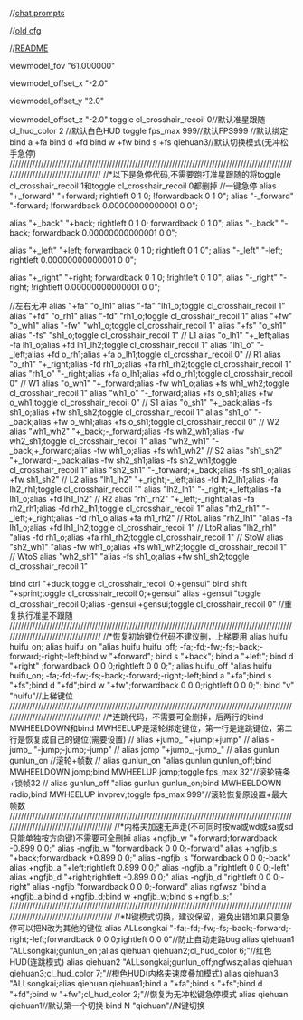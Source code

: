 //[chat prompts](https://github.com/Pleiadem/Chat_Prompts/blob/main/README_chat.md)

//[old cfg](https://github.com/Pleiadem/Chat_Prompts/blob/main/README_oldcfg.md)

//[README](https://github.com/Pleiadem/Chat_Prompts)




viewmodel_fov "61.000000"

viewmodel_offset_x "-2.0"

viewmodel_offset_y "2.0"

viewmodel_offset_z "-2.0"
toggle cl_crosshair_recoil 0//默认准星跟随
cl_hud_color 2 //默认白色HUD
toggle fps_max 999//默认FPS999
//默认绑定
bind a +fa
bind d +fd
bind w +fw
bind s +fs
qiehuan3//默认切换模式(无冲松手急停)
///////////////////////////////////////////////////////////////////////////////////////////////////////////////////////////////////
//*以下是急停代码,不需要跑打准星跟随的将toggle cl_crosshair_recoil 1和toggle cl_crosshair_recoil 0都删掉
//一键急停
alias "+_forward" "+forward; rightleft 0 1 0; !forwardback 0 1 0";
alias "-_forward" "-forward; !forwardback 0.00000000000001 0 0";

alias "+_back" "+back; rightleft 0 1 0; forwardback 0 1 0";
alias "-_back" "-back; forwardback 0.00000000000001 0 0";

alias "+_left" "+left; forwardback 0 1 0; rightleft 0 1 0";
alias "-_left" "-left; rightleft 0.00000000000001 0 0";

alias "+_right" "+right; forwardback 0 1 0; !rightleft 0 1 0";
alias "-_right" "-right; !rightleft 0.00000000000001 0 0";

//左右无冲
alias "+fa" "o_lh1"
alias "-fa" "lh1_o;toggle cl_crosshair_recoil 1"
alias "+fd" "o_rh1"
alias "-fd" "rh1_o;toggle cl_crosshair_recoil 1"
alias "+fw" "o_wh1"
alias "-fw" "wh1_o;toggle cl_crosshair_recoil 1"
alias "+fs" "o_sh1"
alias "-fs" "sh1_o;toggle cl_crosshair_recoil 1"
// L1
alias "o_lh1" "+_left;alias -fa lh1_o;alias +fd lh1_lh2;toggle cl_crosshair_recoil 1"
alias "lh1_o" "-_left;alias +fd o_rh1;alias +fa o_lh1;toggle cl_crosshair_recoil 0"
// R1
alias "o_rh1" "+_right;alias -fd rh1_o;alias +fa rh1_rh2;toggle cl_crosshair_recoil 1"
alias "rh1_o" "-_right;alias +fa o_lh1;alias +fd o_rh1;toggle cl_crosshair_recoil 0"
// W1
alias "o_wh1" "+_forward;alias -fw wh1_o;alias +fs wh1_wh2;toggle cl_crosshair_recoil 1"
alias "wh1_o" "-_forward;alias +fs o_sh1;alias +fw o_wh1;toggle cl_crosshair_recoil 0"
// S1
alias "o_sh1" "+_back;alias -fs sh1_o;alias +fw sh1_sh2;toggle cl_crosshair_recoil 1"
alias "sh1_o" "-_back;alias +fw o_wh1;alias +fs o_sh1;toggle cl_crosshair_recoil 0"
// W2
alias "wh1_wh2" "+_back;-_forward;alias -fs wh2_wh1;alias -fw wh2_sh1;toggle cl_crosshair_recoil 1"
alias "wh2_wh1" "-_back;+_forward;alias -fw wh1_o;alias +fs wh1_wh2"
// S2
alias "sh1_sh2" "+_forward;-_back;alias -fw sh2_sh1;alias -fs sh2_wh1;toggle cl_crosshair_recoil 1"
alias "sh2_sh1" "-_forward;+_back;alias -fs sh1_o;alias +fw sh1_sh2"
// L2
alias "lh1_lh2" "+_right;-_left;alias -fd lh2_lh1;alias -fa lh2_rh1;toggle cl_crosshair_recoil 1"
alias "lh2_lh1" "-_right;+_left;alias -fa lh1_o;alias +fd lh1_lh2"
// R2
alias "rh1_rh2" "+_left;-_right;alias -fa rh2_rh1;alias -fd rh2_lh1;toggle cl_crosshair_recoil 1"
alias "rh2_rh1" "-_left;+_right;alias -fd rh1_o;alias +fa rh1_rh2"
// RtoL
alias "rh2_lh1" "alias -fa lh1_o;alias +fd lh1_lh2;toggle cl_crosshair_recoil 1"
// LtoR
alias "lh2_rh1" "alias -fd rh1_o;alias +fa rh1_rh2;toggle cl_crosshair_recoil 1"
// StoW
alias "sh2_wh1" "alias -fw wh1_o;alias +fs wh1_wh2;toggle cl_crosshair_recoil 1"
// WtoS
alias "wh2_sh1" "alias -fs sh1_o;alias +fw sh1_sh2;toggle cl_crosshair_recoil 1"

bind ctrl "+duck;toggle cl_crosshair_recoil 0;+gensui"
bind shift "+sprint;toggle cl_crosshair_recoil 0;+gensui"
alias +gensui "toggle cl_crosshair_recoil 0;alias -gensui +gensui;toggle cl_crosshair_recoil 0" //重复执行准星不跟随
///////////////////////////////////////////////////////////////////////////////////////////////////////////////////////////////////
//*恢复初始键位代码不建议删，上梯要用
alias huifu huifu_on;
alias huifu_on "alias huifu huifu_off; -fa;-fd;-fw;-fs;-back;-forward;-right;-left;bind w "+forward"; bind s "+back"; bind a "+left"; bind d "+right" ;forwardback 0 0 0;rightleft 0 0 0;";
alias huifu_off "alias huifu huifu_on; -fa;-fd;-fw;-fs;-back;-forward;-right;-left;bind a "+fa";bind s "+fs";bind d "+fd";bind w "+fw";forwardback 0 0 0;rightleft 0 0 0;";
bind "v" "huifu"//上梯键位
///////////////////////////////////////////////////////////////////////////////////////////////////////////////////////////////////
//*连跳代码，不需要可全删掉，后两行的bind MWHEELDOWN和bind MWHEELUP是滚轮绑定键位，第一行是连跳键位，第二行是恢复成自己的键位(需要设置)
// alias +jump_ "+jump;+jump"
// alias -jump_ "-jump;-jump;-jump"
// alias jomp "+jump_;-jump_"
// alias gunlun gunlun_on //滚轮+帧数
// alias gunlun_on "alias gunlun gunlun_off;bind MWHEELDOWN jomp;bind MWHEELUP jomp;toggle fps_max 32"//滚轮链条+锁帧32
// alias gunlun_off "alias gunlun gunlun_on;bind MWHEELDOWN radio;bind MWHEELUP invprev;toggle fps_max 999"//滚轮恢复原设置+最大帧数
///////////////////////////////////////////////////////////////////////////////////////////////////////////////////////////////////////
//*内格夫加速无声走(不可同时按wa或wd或sa或sd只能单独按方向键)不需要可全删掉
alias +ngfjb_w "+forward;forwardback -0.899 0 0;"
alias -ngfjb_w "forwardback 0 0 0;-forward"
alias +ngfjb_s "+back;forwardback +0.899 0 0;"
alias -ngfjb_s "forwardback 0 0 0;-back"
alias +ngfjb_a "+left;rightleft 0.899 0 0;"
alias -ngfjb_a "rightleft 0 0 0;-left"
alias +ngfjb_d "+right;rightleft -0.899 0 0;"
alias -ngfjb_d "rightleft 0 0 0;-right"
alias -ngfjb "forwardback 0 0 0;-forward"
alias ngfwsz "bind a +ngfjb_a;bind d +ngfjb_d;bind w +ngfjb_w;bind s +ngfjb_s;"
///////////////////////////////////////////////////////////////////////////////////////////////////////////////////////////////////////
//*N键模式切换，建议保留，避免出错如果只要急停可以把N改为其他的键位
alias ALLsongkai "-fa;-fd;-fw;-fs;-back;-forward;-right;-left;forwardback 0 0 0;rightleft 0 0 0"//防止自动走路bug
alias qiehuan1 "ALLsongkai;gunlun_on ;alias qiehuan qiehuan2;cl_hud_color 6;"//红色HUD(连跳模式)
alias qiehuan2 "ALLsongkai;gunlun_off;ngfwsz;alias qiehuan qiehuan3;cl_hud_color 7;"//橙色HUD(内格夫速度叠加模式)
alias qiehuan3 "ALLsongkai;alias qiehuan qiehuan1;bind a "+fa";bind s "+fs";bind d "+fd";bind w "+fw";cl_hud_color 2;"//恢复为无冲松键急停模式
alias qiehuan qiehuan1//默认第一个切换
bind N "qiehuan"//N键切换
